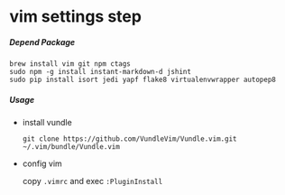 vim settings step
=====

##### Depend Package

    brew install vim git npm ctags
    sudo npm -g install instant-markdown-d jshint
    sudo pip install isort jedi yapf flake8 virtualenvwrapper autopep8

##### Usage

- install vundle

    `git clone https://github.com/VundleVim/Vundle.vim.git ~/.vim/bundle/Vundle.vim`

- config vim

    copy `.vimrc` and exec `:PluginInstall`
